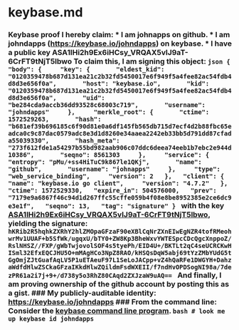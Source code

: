 # keybase.md
### Keybase proof  I hereby claim:    * I am johnapps on github.   * I am johndapps (https://keybase.io/johndapps) on keybase.   * I have a public key ASA1lHi2h9Ex6iHCsy_VRQAX5vlJ9aT-6CrFT9tNjT5lbwo  To claim this, I am signing this object:  ```json {   "body": {     "key": {       "eldest_kid": "0120359478b687d131ea21c2b32fd5450017e6f949f5a4fee82ac54fdb4d8d3e656f0a",       "host": "keybase.io",       "kid": "0120359478b687d131ea21c2b32fd5450017e6f949f5a4fee82ac54fdb4d8d3e656f0a",       "uid": "be284cda9accb36dd93528c68003c719",       "username": "johndapps"     },     "merkle_root": {       "ctime": 1572529263,       "hash": "b681ef39b696185c6f90d81e0a6df145fb565db715d7ecf4d2b88fbc65eadca0c9c87dac0579adc8e3d1d8260e34aaea2242eb33bb5d791dd87cfada55039330",       "hash_meta": "273f612fde1a54297b55bd982aab906c07ddc6deea74eeb1b7ebc2e944d10386",       "seqno": 8561303     },     "service": {       "entropy": "pMu/+ss4HiTuC9k867le1QKj",       "name": "github",       "username": "johnapps"     },     "type": "web_service_binding",     "version": 2   },   "client": {     "name": "keybase.io go client",     "version": "4.7.2"   },   "ctime": 1572529330,   "expire_in": 504576000,   "prev": "7179e9a6867f46c94d1d267ffc55cffe059b4f08e8be8952385e2ce6dc9e3e1f",   "seqno": 13,   "tag": "signature" } ```  with the key [ASA1lHi2h9Ex6iHCsy_VRQAX5vlJ9aT-6CrFT9tNjT5lbwo](https://keybase.io/johndapps), yielding the signature:  ``` hKRib2R5hqhkZXRhY2hlZMOpaGFzaF90eXBlCqNrZXnEIwEgNZR4tofRMeohwrMv1UUAF+b5SfWk/ugqxU/bTY0+ZW8Kp3BheWxvYWTESpcCDcQgcXnppoZ/RslNHSZ//FXP/gWbTwjovolSOF4s5tyePh/EID4U+/BKTLt2qC4seUCRCKwHISml32EfxEQCJHU5O+mMAgHCo3NpZ8RAO/kHSQsDqW5abj69tYzZMbYUdG5tGgOmjZJtGuafAqLV5P1uETAeuF97L1SeLoJACpp+vZ4hQaRFe1DWGYH+DahzaWdfdHlwZSCkaGFzaIKkdHlwZQildmFsdWXEII/f7ndHvOPDSogNI98a/7dezPR61a2i7j+9+/d738y5o3RhZ80CAqd2ZXJzaW9uAQ==  ```  And finally, I am proving ownership of the github account by posting this as a gist.  ### My publicly-auditable identity:  https://keybase.io/johndapps  ### From the command line:  Consider the [keybase command line program](https://keybase.io/download).  ```bash # look me up keybase id johndapps ```
